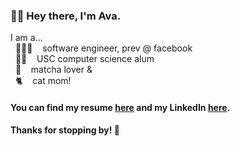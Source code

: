 ### 👋🏼  Hey there, I'm Ava.
I am a...  
&nbsp; 👩🏻‍💻 &nbsp;&nbsp; software engineer, prev @ facebook  
&nbsp; ✌🏼 &nbsp;&nbsp; USC computer science alum  
&nbsp; 🍵 &nbsp;&nbsp; matcha lover &  
&nbsp; 🐈 &nbsp;&nbsp; cat mom!

#### You can find my resume [here](https://docs.google.com/document/d/1iLNdr0FndUDzuMyoKZS7PY0cRIwsFQ0dLvx5WRHrp6s/edit?usp=sharing) and my LinkedIn [here](https://www.linkedin.com/in/ava-delacruz/).

#### Thanks for stopping by! 💫
